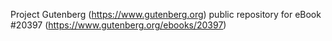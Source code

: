 Project Gutenberg (https://www.gutenberg.org) public repository for eBook #20397 (https://www.gutenberg.org/ebooks/20397)
